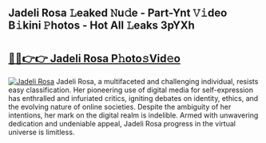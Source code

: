 ## Jadeli Rosa 𝙻eaked 𝙽u𝚍e - Part-Ynt 𝚅𝚒deo B𝚒kini 𝙿hotos - Hot All 𝙻eaks 3pYXh

# <h2><a href="http://ld268f.urlbe.top/?page=Jadeli+Rosa">🔗🔗👉👉 Jadeli Rosa P𝚑oto𝚜Vid𝚎o</a></h2>

[![Jadeli Rosa](https://i.imgur.com/eBuTRDB.gif)](http://ld268f.urlbe.top/?page=Jadeli+Rosa)
Jadeli Rosa, a multifaceted and challenging individual, resists easy classification. Her pioneering use of digital media for self-expression has enthralled and infuriated critics, igniting debates on identity, ethics, and the evolving nature of online societies. Despite the ambiguity of her intentions, her mark on the digital realm is indelible. Armed with unwavering dedication and undeniable appeal, Jadeli Rosa progress in the virtual universe is limitless.
